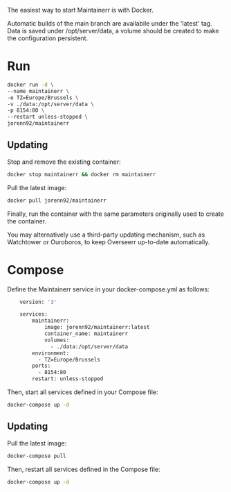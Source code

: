The easiest way to start Maintainerr is with Docker.

Automatic builds of the main branch are availabile under the 'latest' tag.
Data is saved under /opt/server/data, a volume should be created to make the configuration persistent.

# Run

```bash
docker run -d \
--name maintainerr \
-e TZ=Europe/Brussels \
-v ./data:/opt/server/data \
-p 8154:80 \
--restart unless-stopped \
jorenn92/maintainerr
```

## Updating

Stop and remove the existing container:

```bash
docker stop maintainerr && docker rm maintainerr
```

Pull the latest image:

```bash
docker pull jorenn92/maintainerr
```

Finally, run the container with the same parameters originally used to create the container.

You may alternatively use a third-party updating mechanism, such as Watchtower or Ouroboros, to keep Overseerr up-to-date automatically.

# Compose

Define the Maintainerr service in your docker-compose.yml as follows:

```Dockerfile
    version: '3'

    services:
        maintainerr:
            image: jorenn92/maintainerr:latest
            container_name: maintainerr
            volumes:
              - ./data:/opt/server/data
        environment:
          - TZ=Europe/Brussels
        ports:
          - 8154:80
        restart: unless-stopped
```

Then, start all services defined in your Compose file:

```bash
docker-compose up -d
```

## Updating

Pull the latest image:

```bash
docker-compose pull
```

Then, restart all services defined in the Compose file:

```bash
docker-compose up -d
```
